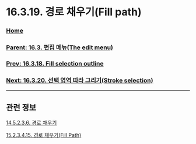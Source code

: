 # 16.3.19. 경로 채우기(Fill path)

### [Home](./00-home.md)
### [Parent: 16.3. 편집 메뉴(The edit menu)](./16-03-00-the-edit-menu.md)
### [Prev: 16.3.18. Fill selection outline](./16-03-18-fill-selection-outline.md)
### [Next: 16.3.20. 선택 영역 따라 그리기(Stroke selection)](./16-03-20-stroke-selection.md)

***

## 관련 정보

[14.5.2.3.6. 경로 채우기](./14-05-02-03-06-fill_path.md)

[15.2.3.4.15. 경로 채우기(Fill Path)](./15-02-03-04-15-fill_path.md)